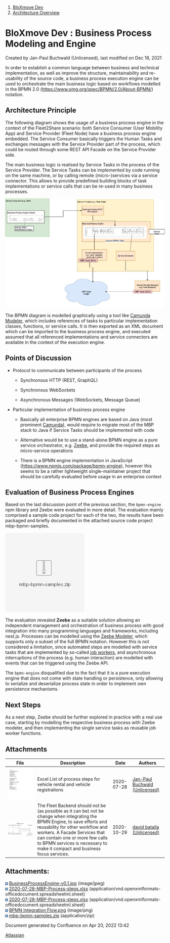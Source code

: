 <div id="page">

<div id="main" class="aui-page-panel">

<div id="main-header">

<div id="breadcrumb-section">

1.  <span>[BloXmove Dev](index.html)</span>
2.  <span>[Architecture
    Overview](Architecture-Overview_4492492808.html)</span>

</div>

# <span id="title-text"> BloXmove Dev : Business Process Modeling and Engine </span>

</div>

<div id="content" class="view">

<div class="page-metadata">

Created by <span class="author"> Jan-Paul Buchwald (Unlicensed)</span>,
last modified on Dec 18, 2021

</div>

<div id="main-content" class="wiki-content group">

In order to establish a common language between business and technical
implementation, as well as improve the structure, maintainability and
re-usability of the source code, a business process execution engine can
be used to orchestrate the main business logic based on workflows
modelled in the BPMN 2.0
(<https://www.omg.org/spec/BPMN/2.0/About-BPMN/>) notation.

## Architecture Principle

The following diagram shows the usage of a business process engine in
the context of the Fleet2Share scenario: both Service Consumer (User
Mobility App) and Service Provider (Fleet Node) have a business process
engine embedded. The Service Consumer basically triggers the Human Tasks
and exchanges messages with the Service Provider part of the process,
which could be routed through some REST API Facade on the Service
Provider side.

The main business logic is realised by Service Tasks in the process of
the Service Provider. The Service Tasks can be implemented by code
running on the same machine, or by calling remote (micro-)services via a
service connector. This allows to provide predefined building blocks of
task implementations or service calls that can be re-used in many
business processes.

<span class="confluence-embedded-file-wrapper image-center-wrapper">![](attachments/1656159887/1660714626.jpg)</span>

The BPMN diagram is modelled graphically using a tool like [Camunda
Modeler](https://camunda.com/download/modeler/), which includes
references of tasks to particular implementation classes, functions, or
service calls. It is then exported as an XML document which can be
imported to the business process engine, and executed assumed that all
referenced implementations and service connectors are available in the
context of the execution engine.

## Points of Discussion

  - Protocol to communicate between participants of the process
    
      - Synchronous HTTP (REST, GraphQL)
    
      - Synchronous WebSockets
    
      - Asynchronous Messages (WebSockets, Message Queue)

  - Particular implementation of business process engine
    
      - Basically all enterprise BPMN engines are based on Java (most
        prominent [Camunda](https://camunda.com/)), would require to
        migrate most of the MBP stack to Java if Service Tasks should be
        implemented with code
    
      - Alternative would be to use a stand-alone BPMN engine as a pure
        service orchestrator, e.g. [Zeebe](https://zeebe.io/), and
        provide the required steps as micro-service operations
    
      - There is a BPMN engine implementation in JavaScript
        (<https://www.npmjs.com/package/bpmn-engine>), however this
        seems to be a rather lightweight single-maintainer project that
        should be carefully evaluated before usage in an enterprise
        context

## Evaluation of Business Process Engines

Based on the last discussion point of the previous section, the
`bpmn-engine` npm library and Zeebe were evaluated in more detail. The
evaluation mainly comprised a sample code project for each of the two,
the results have been packaged and briefly documented in the attached
source code project mbp-bpmn-samples.

<span class="confluence-embedded-file-wrapper">[![](attachments/thumbnails/1656159887/4498260008)](attachments/1656159887/4498260008.zip)</span>

The evaluation revealed **Zeebe** as a suitable solution allowing an
independent management and orchestration of business process with good
integration into many programming languages and frameworks, including
nest.js. Processes can be modelled using the [Zeebe
Modeler](https://github.com/zeebe-io/zeebe-modeler/releases), which
supports only a subset of the full BPMN notation. However this is not
considered a limitation, since automated steps are modelled with service
tasks that are implemented by so-called [job
workers](https://docs.zeebe.io/basics/job-workers.html), and
asynchronous interruptions of the process (e.g. human interaction) are
modelled with events that can be triggered using the Zeebe API.

The `bpmn-engine` disqualified due to the fact that it is a pure
execution engine that does not come with state handling or persistence,
only allowing to serialize and deserialize process state in order to
implement own persistence mechanisms.

## Next Steps

As a next step, Zeebe should be further explored in practice with a real
use case, starting by modelling the respective business process with
Zeebe modeler, and then implementing the single service tasks as
reusable job worker functions.

## Attachments

<div class="table-wrap">

| **File**                                                                                                                                          | **Description**                                                                                                                                                                                                                                                                                                   | **Date**   | **Authors**                                                                                                                         |
| ------------------------------------------------------------------------------------------------------------------------------------------------- | ----------------------------------------------------------------------------------------------------------------------------------------------------------------------------------------------------------------------------------------------------------------------------------------------------------------- | ---------- | ----------------------------------------------------------------------------------------------------------------------------------- |
| <span class="confluence-embedded-file-wrapper">[![](attachments/thumbnails/1656159887/2047147625)](attachments/1656159887/2047147625.xlsx)</span> | Excel List of process steps for vehicle rental and vehicle registrations                                                                                                                                                                                                                                          | 2020-07-28 | [Jan-Paul Buchwald (Unlicensed)](https://bloxmove.atlassian.net/wiki/people/5a50d761e067544f89dbeeb1?ref=confluence)                |
| <span class="confluence-embedded-file-wrapper image-center-wrapper">![](attachments/1656159887/2295791209.png)</span>                             | The Fleet Backend should not be (as possible as it can be) not be change when integrating the BPMN Engine, to save efforts and reusability for other workflow and workers. A Facade Services that can contain one or more few calls to BPMN services is necessary to make it compact and business focus services. | 2020-10-29 | [david batalla (Unlicensed)](https://bloxmove.atlassian.net/wiki/people/557058:7f3b2055-058a-4f86-85ad-d96a999d85a4?ref=confluence) |

</div>

</div>

<div class="pageSection group">

<div class="pageSectionHeader">

## Attachments:

</div>

<div class="greybox" data-align="left">

![](images/icons/bullet_blue.gif)
[BusinessProcessEngine-v0.1.jpg](attachments/1656159887/1660714626.jpg)
(image/jpeg)  
![](images/icons/bullet_blue.gif)
[2020-07-28-MBP-Process-steps.xlsx](attachments/1656159887/2047213161.xlsx)
(application/vnd.openxmlformats-officedocument.spreadsheetml.sheet)  
![](images/icons/bullet_blue.gif)
[2020-07-28-MBP-Process-steps.xlsx](attachments/1656159887/2047147625.xlsx)
(application/vnd.openxmlformats-officedocument.spreadsheetml.sheet)  
![](images/icons/bullet_blue.gif) [BPMN Integration
Flow.png](attachments/1656159887/2295791209.png) (image/png)  
![](images/icons/bullet_blue.gif)
[mbp-bpmn-samples.zip](attachments/1656159887/4498260008.zip)
(application/zip)  

</div>

</div>

</div>

</div>

<div id="footer" data-role="contentinfo">

<div class="section footer-body">

Document generated by Confluence on Apr 20, 2022 13:42

<div id="footer-logo">

[Atlassian](http://www.atlassian.com/)

</div>

</div>

</div>

</div>
